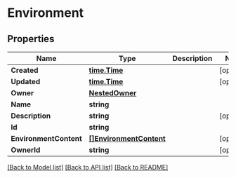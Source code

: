 # Environment

## Properties
Name | Type | Description | Notes
------------ | ------------- | ------------- | -------------
**Created** | [**time.Time**](time.Time.md) |  | [optional] 
**Updated** | [**time.Time**](time.Time.md) |  | [optional] 
**Owner** | [**NestedOwner**](NestedOwner.md) |  | 
**Name** | **string** |  | 
**Description** | **string** |  | [optional] 
**Id** | **string** |  | 
**EnvironmentContent** | [**[]EnvironmentContent**](EnvironmentContent.md) |  | [optional] 
**OwnerId** | **string** |  | [optional] 

[[Back to Model list]](../README.md#documentation-for-models) [[Back to API list]](../README.md#documentation-for-api-endpoints) [[Back to README]](../README.md)


